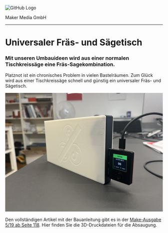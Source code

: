 ![GitHub Logo](http://www.heise.de/make/icons/make_logo.png)

Maker Media GmbH

***

# Universaler Fräs- und Sägetisch

### Mit unseren Umbauideen wird aus einer normalen Tischkreissäge eine Fräs-Sagekombination.

Platznot ist ein chronisches Problem in vielen Bastelräumen. Zum Glück wird aus einer Tischkreissäge schnell und günstig ein universaler Fräs- und Sägetisch.

![Picture](./Aufmacher.jpg)

Den vollständigen Artikel mit der Bauanleitung gibt es in der [Make-Ausgabe 5/19 ab Seite 118](https://www.heise.de/select/make/2019/5/1571592996373573). Hier finden Sie die 3D-Druckdateien für die Absaugung.
